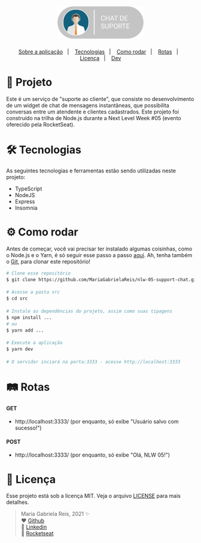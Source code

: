 <h1 align="center">
  <img alt="Chat de Suporte" title="Chat de Suporte" src="logo-support-chat.png" width="230px" />
</h1>

<p align="center">
  <a href="#projeto">Sobre a aplicação</a>&nbsp;&nbsp;&nbsp;|&nbsp;&nbsp;&nbsp;
  <a href="#tecs">Tecnologias</a>&nbsp;&nbsp;&nbsp;|&nbsp;&nbsp;&nbsp;
  <a href="#requisitos">Como rodar</a>&nbsp;&nbsp;&nbsp;|&nbsp;&nbsp;&nbsp;
  <a href="#rotas">Rotas</a>&nbsp;&nbsp;&nbsp;|&nbsp;&nbsp;&nbsp;
  <a href="#licenca">Licença</a>&nbsp;&nbsp;&nbsp;|&nbsp;&nbsp;&nbsp;
  <a href="#dev">Dev</a>
</p>

<div id="projeto">
  
# :bookmark_tabs: Projeto
Este é um serviço de "suporte ao cliente", que consiste no desenvolvimento de um widget de chat de mensagens instantâneas, que possibilita conversas entre um atendente e clientes cadastrados. Este projeto foi construído na trilha de Node.js durante a Next Level Week #05 (evento oferecido pela RocketSeat).

</div>

<div id="tecs">

# :hammer_and_wrench: Tecnologias
As seguintes tecnologias e ferramentas estão sendo utilizadas neste projeto:

- TypeScript
- NodeJS
- Express
- Insomnia

</div>

<div id="requisitos">

# :gear: Como rodar

Antes de começar, você vai precisar ter instalado algumas coisinhas, como o Node.js e o Yarn, é só seguir esse passo a passo [aqui](https://www.notion.so/Instala-o-das-ferramentas-405f3e8b014649cbb422dee6b5bd0535). Ah, tenha também o [Git](https://git-scm.com/), para clonar este repositório! 

```bash
# Clone esse repositório
$ git clone https://github.com/MariaGabrielaReis/nlw-05-support-chat.git

# Acesse a pasta src
$ cd src

# Instale as dependências do projeto, assim como suas tipagens
$ npm install ...
# ou
$ yarn add ...

# Execute a aplicação
$ yarn dev

# O servidor inciará na porta:3333 - acesse http://localhost:3333
```

</div>

<div id="layout">
  
# :railway_track: Rotas

#### GET
- http://localhost:3333/ (por enquanto, só exibe "Usuário salvo com sucesso!")

#### POST
- http://localhost:3333/ (por enquanto, só exibe "Olá, NLW 05!")

</div>

<div id="licenca">

# :page_with_curl: Licença
Esse projeto está sob a licença MIT. Veja o arquivo [LICENSE](LICENSE) para mais detalhes.

</div>

<div id="dev">

> Maria Gabriela Reis, 2021 :sparkles: <br>
> ❤️ [Github](https://github.com/MariaGabrielaReis)<br>
> 💙 [Linkedin](https://www.linkedin.com/in/mariagabrielareis/)<br>
> 💜 [Rocketseat](https://app.rocketseat.com.br/me/mariagabrielareis)

</div>